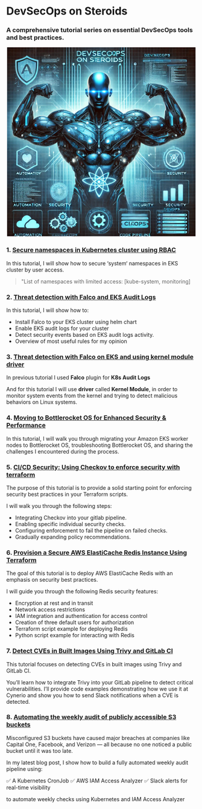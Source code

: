 # DevSecOps on Steroids

### A comprehensive tutorial series on essential DevSecOps tools and best practices.
<p align="center">
  <img src="images/devsecops-steroids.png" width="500"/>
</p>

### 1. [Secure namespaces in Kubernetes cluster using RBAC](secure-ns-k8s-rbac.md)

In this tutorial, I will show how to secure ‘system‘ namespaces in EKS cluster by user access.

> "List of namespaces with limited access: [kube-system, monitoring]


### 2. [Threat detection with Falco and EKS Audit Logs](falco-k8s-audit-logs.md)

In this tutorial, I will show how to:

* Install Falco to your EKS cluster using helm chart
* Enable EKS audit logs for your cluster
* Detect security events based on EKS audit logs activity.
* Overview of most useful rules for my opinion

### 3. [Threat detection with Falco on EKS and using kernel module driver](falco-syscalls.md)

In previous tutorial I used **Falco** plugin for **K8s Audit Logs**

And for this tutorial I will use **driver** called **Kernel Module**, in order to monitor system events from the kernel and trying to detect malicious behaviors on Linux systems.

### 4. [Moving to Bottlerocket OS for Enhanced Security & Performance](bottlerocket-os.md)

In this tutorial, I will walk you through migrating your Amazon EKS worker nodes to Bottlerocket OS, troubleshooting Bottlerocket OS, and sharing the challenges I encountered during the process.

### 5. [CI/CD Security: Using Checkov to enforce security with terraform](checkov-ci.md)

The purpose of this tutorial is to provide a solid starting point for enforcing security best practices in your Terraform scripts.

I will walk you through the following steps:
* Integrating Checkov into your gitlab pipeline.
* Enabling specific individual security checks.
* Configuring enforcement to fail the pipeline on failed checks.
* Gradually expanding policy recommendations.

### 6. [Provision a Secure AWS ElastiCache Redis Instance Using Terraform](secured-redis.md)

The goal of this tutorial is to deploy AWS ElastiCache Redis with an emphasis on security best practices.

I will guide you through the following Redis security features:

* Encryption at rest and in transit
* Network access restrictions
* IAM integration and authentication for access control
* Creation of three default users for authorization
* Terraform script example for deploying Redis
* Python script example for interacting with Redis

### 7. [Detect CVEs in Built Images Using Trivy and GitLab CI](trivy-cves.md)

This tutorial focuses on detecting CVEs in built images using Trivy and GitLab CI.

You’ll learn how to integrate Trivy into your GitLab pipeline to detect critical vulnerabilities. I’ll provide code examples demonstrating how we use it at Cynerio and show you how to send Slack notifications when a CVE is detected.

### 8. [Automating the weekly audit of publicly accessible S3 buckets](s3-analyzer.md)

Misconfigured S3 buckets have caused major breaches at companies like Capital One, Facebook, and Verizon — all because no one noticed a public bucket until it was too late.

In my latest blog post, I show how to build a fully automated weekly audit pipeline using:

✅ A Kubernetes CronJob
✅ AWS IAM Access Analyzer
✅ Slack alerts for real-time visibility

to automate weekly checks using Kubernetes and IAM Access Analyzer